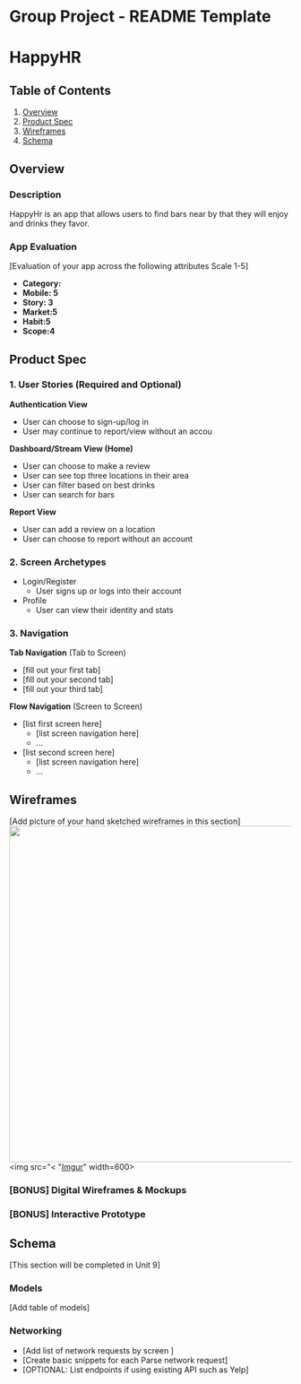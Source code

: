 Group Project - README Template
===

# HappyHR

## Table of Contents
1. [Overview](#Overview)
1. [Product Spec](#Product-Spec)
1. [Wireframes](#Wireframes)
2. [Schema](#Schema)

## Overview
### Description
HappyHr is an app that allows users to find bars near by that they will enjoy and drinks they favor. 

### App Evaluation
[Evaluation of your app across the following attributes Scale 1-5]
- **Category:**
- **Mobile: 5**
- **Story: 3**
- **Market:5**
- **Habit:5**
- **Scope:4**

## Product Spec

### 1. User Stories (Required and Optional)

**Authentication View**

* User can choose to sign-up/log in
* User may continue to report/view without an accou

**Dashboard/Stream View (Home)**

* User can choose to make a review
* User can see top three locations in their area
* User can filter based on best drinks
* User can search for bars

**Report View**
* User can add a review on a location
* User can choose to report without an account



### 2. Screen Archetypes

* Login/Register
   * User signs up or logs into their account
* Profile
   * User can view their identity and stats

### 3. Navigation

**Tab Navigation** (Tab to Screen)

* [fill out your first tab]
* [fill out your second tab]
* [fill out your third tab]

**Flow Navigation** (Screen to Screen)

* [list first screen here]
   * [list screen navigation here]
   * ...
* [list second screen here]
   * [list screen navigation here]
   * ...

## Wireframes
[Add picture of your hand sketched wireframes in this section]
<img src="YOUR_WIREFRAME_IMAGE_URL" width=600>
<img src="< "[Imgur](https://i.imgur.com/nLO24ku.png)" width=600>


### [BONUS] Digital Wireframes & Mockups

### [BONUS] Interactive Prototype

## Schema 
[This section will be completed in Unit 9]
### Models
[Add table of models]
### Networking
- [Add list of network requests by screen ]
- [Create basic snippets for each Parse network request]
- [OPTIONAL: List endpoints if using existing API such as Yelp]
